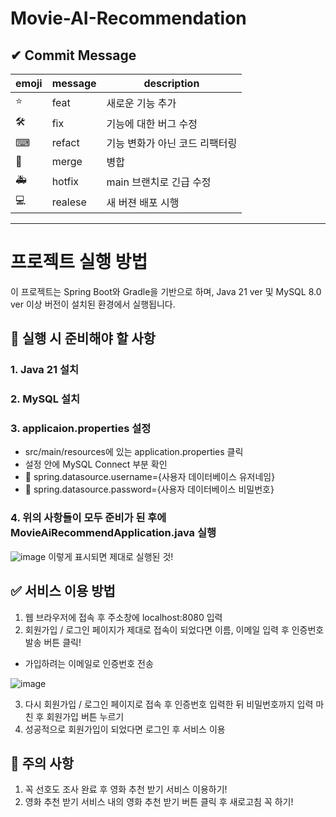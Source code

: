 # Movie-AI-Recommendation

## ✔ Commit Message

| emoji | message | description |
| --- | --- | --- |
| ⭐ | feat | 새로운 기능 추가 |
| 🛠 | fix | 기능에 대한 버그 수정 |
| ⌨ | refact | 기능 변화가 아닌 코드 리팩터링 |
| 📑                 | merge   | 병합      |
| 🚑 | hotfix | main 브랜치로 긴급 수정 |
| 💻 | realese | 새 버젼 배포 시행 |

---

# 프로젝트 실행 방법

이 프로젝트는 Spring Boot와 Gradle을 기반으로 하며, Java 21 ver 및 MySQL 8.0 ver 이상 버전이 설치된 환경에서 실행됩니다.

## 📌 실행 시 준비해야 할 사항


### 1. Java 21 설치


### 2. MySQL 설치


### 3. applicaion.properties 설정
- src/main/resources에 있는 application.properties 클릭
- 설정 안에 MySQL Connect 부분 확인
- 🚨 spring.datasource.username={사용자 데이터베이스 유저네임}
- 🚨 spring.datasource.password={사용자 데이터베이스 비밀번호}


### 4. 위의 사항들이 모두 준비가 된 후에 MovieAiRecommendApplication.java 실행
![image](https://github.com/user-attachments/assets/c9dd1d8a-668d-4065-8068-4e859b6249a2)
이렇게 표시되면 제대로 실행된 것!

## ✅ 서비스 이용 방법

1. 웹 브라우저에 접속 후 주소창에 localhost:8080 입력
2. 회원가입 / 로그인 페이지가 제대로 접속이 되었다면 이름, 이메일 입력 후 인증번호 발송 버튼 클릭!
- 가입하려는 이메일로 인증번호 전송
 
![image](https://github.com/user-attachments/assets/228be1bf-4b3d-4668-a6fb-92d353940c1d)

3. 다시 회원가입 / 로그인 페이지로 접속 후 인증번호 입력한 뒤 비밀번호까지 입력 마친 후 회원가입 버튼 누르기
4. 성공적으로 회원가입이 되었다면 로그인 후 서비스 이용

## 🚨 주의 사항
1. 꼭 선호도 조사 완료 후 영화 추천 받기 서비스 이용하기!
2. 영화 추천 받기 서비스 내의 영화 추천 받기 버튼 클릭 후 새로고침 꼭 하기!




